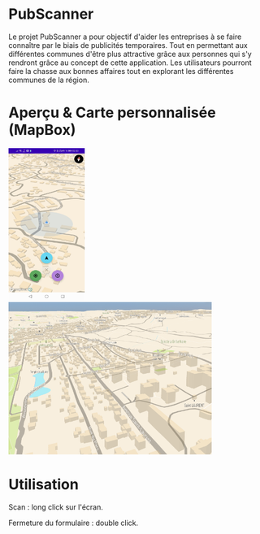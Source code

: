 # PubScanner
Le projet PubScanner a pour objectif d'aider les entreprises à se faire connaître par le biais de publicités temporaires.
Tout en permettant aux différentes communes d'être plus attractive grâce aux personnes qui s'y rendront grâce au concept de cette application.
Les utilisateurs pourront faire la chasse aux bonnes affaires tout en explorant les différentes communes de la région.


# Aperçu & Carte personnalisée (MapBox)
<div>
<img src="image.jpg" width="150" height="300">
  <img src="c.png" width="400" height="300">
</div>

# Utilisation
Scan : long click sur l'écran.

Fermeture du formulaire : double click.


